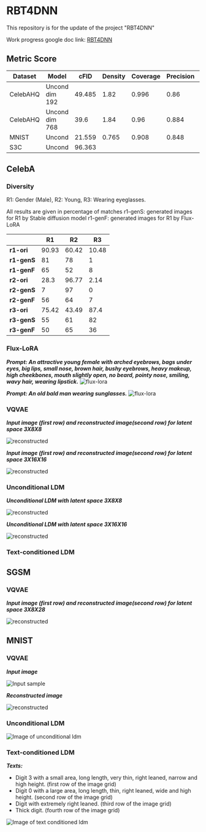 # RBT4DNN
This repository is for the update of the project "RBT4DNN"

Work progress google doc link: [RBT4DNN](https://docs.google.com/document/d/1l_r9Vw-cETf4AvpMhczbUgvMim88Z-tj9eKhTqqIEjk/edit?usp=sharing)
## Metric Score 

| Dataset | Model | cFID | Density | Coverage | Precision | Recall |
| ------ | ----- | ----- | ------ | -------- | ------- | ------- |
| CelebAHQ | Uncond dim 192 | 49.485 | 1.82 | 0.996 | 0.86 | 0.344 |
| CelebAHQ | Uncond dim 768 | 39.6 | 1.84 | 0.96 | 0.884 | 0.372 |
| MNIST | Uncond | 21.559 | 0.765 | 0.908 | 0.848 | 0.86 |
| S3C | Uncond | 96.363 |

## CelebA
### Diversity 
R1: Gender (Male), R2: Young, R3: Wearing eyeglasses. 

All results are given in percentage of matches
r1-genS: generated images for R1 by Stable diffusion model
r1-genF: generated images for R1 by Flux-LoRA

| | R1 | R2 | R3|
| --- | ----- | ----- | ----- |
| **r1-ori** | 90.93 | 60.42 | 10.48 |
| **r1-genS** | 81 | 78 | 1|
| **r1-genF**| 65 | 52 | 8 |
| **r2-ori** | 28.3 | 96.77 | 2.14 |
| **r2-genS** | 7 | 97 | 0 |
| **r2-genF**| 56 | 64| 7 |
| **r3-ori** | 75.42 | 43.49 | 87.4 |
| **r3-genS** | 55 | 61 | 82 |
| **r3-genF**| 50 | 65 | 36 |


### Flux-LoRA
***Prompt: An attractive young female with arched eyebrows, bags under eyes, big lips, small nose, brown hair, bushy eyebrows, heavy makeup, high cheekbones, mouth slightly open, no beard, pointy nose, smiling, wavy hair, wearing lipstick.***
![flux-lora](https://github.com/nusratdeeptee/RBT4DNN/blob/main/Results/celeba_flux.png)

***Prompt: An old bald man wearing sunglasses.***
![flux-lora](https://github.com/nusratdeeptee/RBT4DNN/blob/main/Results/celeba_flux_1.png)
### VQVAE

***Input image (first row) and reconstructed image(second row) for latent space 3X8X8***

![reconstructed](https://github.com/nusratdeeptee/RBT4DNN/blob/main/Results/celebahq_vqvae_192.png)

***Input image (first row) and reconstructed image(second row) for latent space 3X16X16***

![reconstructed](https://github.com/nusratdeeptee/RBT4DNN/blob/main/Results/celebhq_vqvae_768.png)

### Unconditional LDM

***Unconditional LDM with latent space 3X8X8***

![reconstructed](https://github.com/nusratdeeptee/RBT4DNN/blob/main/Results/celebahq_uncond_192.png)

***Unconditional LDM with latent space 3X16X16***

![reconstructed](https://github.com/nusratdeeptee/RBT4DNN/blob/main/Results/celebahq_uncond_768.png)

### Text-conditioned LDM

## SGSM
### VQVAE
***Input image (first row) and reconstructed image(second row) for latent space 3X8X28***

![reconstructed](https://github.com/nusratdeeptee/RBT4DNN/blob/main/Results/sgsm_vqvae.png)

## MNIST
### VQVAE
***Input image***

![Input sample](https://github.com/nusratdeeptee/RBT4DNN/blob/main/Results/mnist_vqvae_input_samples.png)

***Reconstructed image***

![reconstructed](https://github.com/nusratdeeptee/RBT4DNN/blob/main/Results/mnist_vqvaereconstructed_samples.png)

### Unconditional LDM

![Image of unconditional ldm](https://github.com/nusratdeeptee/RBT4DNN/blob/main/Results/mnist_unconditional_samples.png)

### Text-conditioned LDM
***Texts:***
- Digit 3 with a small area, long length, very thin, right leaned, narrow and high height. (first row of the image grid)
- Digit 0 with a large area, long length, thin, right leaned, wide and high height. (second row of the image grid)
- Digit with extremely right leaned. (third row of the image grid)
- Thick digit. (fourth row of the image grid)
  
![Image of text conditioned ldm](https://github.com/nusratdeeptee/RBT4DNN/blob/main/Results/mnist_text_cond.png)

 
